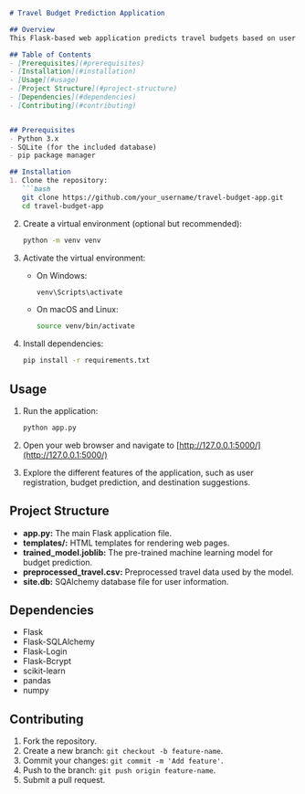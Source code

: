 
```markdown
# Travel Budget Prediction Application

## Overview
This Flask-based web application predicts travel budgets based on user input and suggests destinations within the predicted budget. Users can register, log in, provide travel information, and receive budget predictions.

## Table of Contents
- [Prerequisites](#prerequisites)
- [Installation](#installation)
- [Usage](#usage)
- [Project Structure](#project-structure)
- [Dependencies](#dependencies)
- [Contributing](#contributing)


## Prerequisites
- Python 3.x
- SQLite (for the included database)
- pip package manager

## Installation
1. Clone the repository:
   ```bash
   git clone https://github.com/your_username/travel-budget-app.git
   cd travel-budget-app
   ```

2. Create a virtual environment (optional but recommended):
   ```bash
   python -m venv venv
   ```

3. Activate the virtual environment:
   - On Windows:
     ```bash
     venv\Scripts\activate
     ```
   - On macOS and Linux:
     ```bash
     source venv/bin/activate
     ```

4. Install dependencies:
   ```bash
   pip install -r requirements.txt
   ```

## Usage
1. Run the application:
   ```bash
   python app.py
   ```

2. Open your web browser and navigate to [http://127.0.0.1:5000/](http://127.0.0.1:5000/)

3. Explore the different features of the application, such as user registration, budget prediction, and destination suggestions.

## Project Structure
- **app.py:** The main Flask application file.
- **templates/:** HTML templates for rendering web pages.
- **trained_model.joblib:** The pre-trained machine learning model for budget prediction.
- **preprocessed_travel.csv:** Preprocessed travel data used by the model.
- **site.db:** SQAlchemy database file for user information.

## Dependencies
- Flask
- Flask-SQLAlchemy
- Flask-Login
- Flask-Bcrypt
- scikit-learn
- pandas
- numpy

## Contributing
1. Fork the repository.
2. Create a new branch: `git checkout -b feature-name`.
3. Commit your changes: `git commit -m 'Add feature'`.
4. Push to the branch: `git push origin feature-name`.
5. Submit a pull request.



